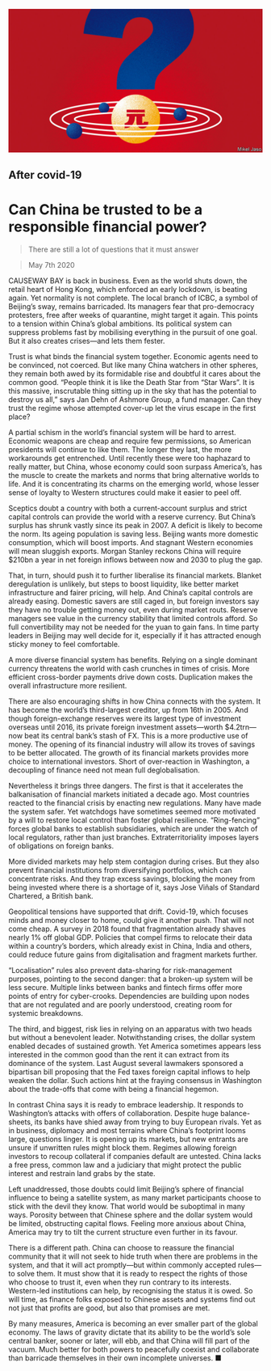 ![](./images/20200509_SRD005_0.jpg)

## After covid-19

# Can China be trusted to be a responsible financial power?

> There are still a lot of questions that it must answer

> May 7th 2020

CAUSEWAY BAY is back in business. Even as the world shuts down, the retail heart of Hong Kong, which enforced an early lockdown, is beating again. Yet normality is not complete. The local branch of ICBC, a symbol of Beijing’s sway, remains barricaded. Its managers fear that pro-democracy protesters, free after weeks of quarantine, might target it again. This points to a tension within China’s global ambitions. Its political system can suppress problems fast by mobilising everything in the pursuit of one goal. But it also creates crises—and lets them fester.

Trust is what binds the financial system together. Economic agents need to be convinced, not coerced. But like many China watchers in other spheres, they remain both awed by its formidable rise and doubtful it cares about the common good. “People think it is like the Death Star from “Star Wars”. It is this massive, inscrutable thing sitting up in the sky that has the potential to destroy us all,” says Jan Dehn of Ashmore Group, a fund manager. Can they trust the regime whose attempted cover-up let the virus escape in the first place?

A partial schism in the world’s financial system will be hard to arrest. Economic weapons are cheap and require few permissions, so American presidents will continue to like them. The longer they last, the more workarounds get entrenched. Until recently these were too haphazard to really matter, but China, whose economy could soon surpass America’s, has the muscle to create the markets and norms that bring alternative worlds to life. And it is concentrating its charms on the emerging world, whose lesser sense of loyalty to Western structures could make it easier to peel off.

Sceptics doubt a country with both a current-account surplus and strict capital controls can provide the world with a reserve currency. But China’s surplus has shrunk vastly since its peak in 2007. A deficit is likely to become the norm. Its ageing population is saving less. Beijing wants more domestic consumption, which will boost imports. And stagnant Western economies will mean sluggish exports. Morgan Stanley reckons China will require $210bn a year in net foreign inflows between now and 2030 to plug the gap.

That, in turn, should push it to further liberalise its financial markets. Blanket deregulation is unlikely, but steps to boost liquidity, like better market infrastructure and fairer pricing, will help. And China’s capital controls are already easing. Domestic savers are still caged in, but foreign investors say they have no trouble getting money out, even during market routs. Reserve managers see value in the currency stability that limited controls afford. So full convertibility may not be needed for the yuan to gain fans. In time party leaders in Beijing may well decide for it, especially if it has attracted enough sticky money to feel comfortable.

A more diverse financial system has benefits. Relying on a single dominant currency threatens the world with cash crunches in times of crisis. More efficient cross-border payments drive down costs. Duplication makes the overall infrastructure more resilient.

There are also encouraging shifts in how China connects with the system. It has become the world’s third-largest creditor, up from 16th in 2005. And though foreign-exchange reserves were its largest type of investment overseas until 2016, its private foreign investment assets—worth $4.2trn—now beat its central bank’s stash of FX. This is a more productive use of money. The opening of its financial industry will allow its troves of savings to be better allocated. The growth of its financial markets provides more choice to international investors. Short of over-reaction in Washington, a decoupling of finance need not mean full deglobalisation.

Nevertheless it brings three dangers. The first is that it accelerates the balkanisation of financial markets initiated a decade ago. Most countries reacted to the financial crisis by enacting new regulations. Many have made the system safer. Yet watchdogs have sometimes seemed more motivated by a will to restore local control than foster global resilience. “Ring-fencing” forces global banks to establish subsidiaries, which are under the watch of local regulators, rather than just branches. Extraterritoriality imposes layers of obligations on foreign banks.

More divided markets may help stem contagion during crises. But they also prevent financial institutions from diversifying portfolios, which can concentrate risks. And they trap excess savings, blocking the money from being invested where there is a shortage of it, says Jose Viñals of Standard Chartered, a British bank.

Geopolitical tensions have supported that drift. Covid-19, which focuses minds and money closer to home, could give it another push. That will not come cheap. A survey in 2018 found that fragmentation already shaves nearly 1% off global GDP. Policies that compel firms to relocate their data within a country’s borders, which already exist in China, India and others, could reduce future gains from digitalisation and fragment markets further.

“Localisation” rules also prevent data-sharing for risk-management purposes, pointing to the second danger: that a broken-up system will be less secure. Multiple links between banks and fintech firms offer more points of entry for cyber-crooks. Dependencies are building upon nodes that are not regulated and are poorly understood, creating room for systemic breakdowns.

The third, and biggest, risk lies in relying on an apparatus with two heads but without a benevolent leader. Notwithstanding crises, the dollar system enabled decades of sustained growth. Yet America sometimes appears less interested in the common good than the rent it can extract from its dominance of the system. Last August several lawmakers sponsored a bipartisan bill proposing that the Fed taxes foreign capital inflows to help weaken the dollar. Such actions hint at the fraying consensus in Washington about the trade-offs that come with being a financial hegemon.

In contrast China says it is ready to embrace leadership. It responds to Washington’s attacks with offers of collaboration. Despite huge balance-sheets, its banks have shied away from trying to buy European rivals. Yet as in business, diplomacy and most terrains where China’s footprint looms large, questions linger. It is opening up its markets, but new entrants are unsure if unwritten rules might block them. Regimes allowing foreign investors to recoup collateral if companies default are untested. China lacks a free press, common law and a judiciary that might protect the public interest and restrain land grabs by the state.

Left unaddressed, those doubts could limit Beijing’s sphere of financial influence to being a satellite system, as many market participants choose to stick with the devil they know. That world would be suboptimal in many ways. Porosity between that Chinese sphere and the dollar system would be limited, obstructing capital flows. Feeling more anxious about China, America may try to tilt the current structure even further in its favour.

There is a different path. China can choose to reassure the financial community that it will not seek to hide truth when there are problems in the system, and that it will act promptly—but within commonly accepted rules—to solve them. It must show that it is ready to respect the rights of those who choose to trust it, even when they run contrary to its interests. Western-led institutions can help, by recognising the status it is owed. So will time, as finance folks exposed to Chinese assets and systems find out not just that profits are good, but also that promises are met.

By many measures, America is becoming an ever smaller part of the global economy. The laws of gravity dictate that its ability to be the world’s sole central banker, sooner or later, will ebb, and that China will fill part of the vacuum. Much better for both powers to peacefully coexist and collaborate than barricade themselves in their own incomplete universes. ■